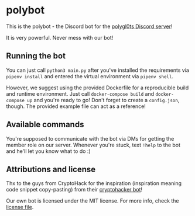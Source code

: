 # polybot

This is the polybot - the Discord bot for the [polygl0ts Discord server](https://discord.gg/pjm7Mr6kUt)!

It is very powerful.
Never mess with our bot!

## Running the bot

You can just call `python3 main.py` after you've installed the requirements via `pipenv install` and entered the virtual
environment via `pipenv shell`.

However, we suggest using the provided Dockerfile for a reproducible build and runtime environment.
Just call `docker-compose build` and `docker-compose up` and you're ready to go!
Don't forget to create a `config.json`, though.
The provided example file can act as a reference!

## Available commands

You're supposed to communicate with the bot via DMs for getting the member role on our server.
Whenever you're stuck, text `!help` to the bot and he'll let you know what to do :)

## Attributions and license

Thx to the guys from CryptoHack for the inspiration (inspiration meaning code snippet copy-pasting) from their
[cryptohacker bot](https://github.com/cryptohack/cryptohacker-discord-bot)!

Our own bot is licensed under the MIT license.
For more info, check the [license file](./LICENSE).
